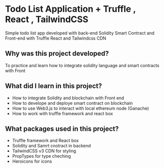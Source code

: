 # Todo List Application + Truffle , React , TailwindCSS
Simple todo list app developed with back-end Solidity Smart Contract and Front-end with Truffle React and Tailwindcss CDN


## Why was this project developed? 
To practice and learn how to integrate solidity language and smart contracts with Front

## What did I learn in this project?
<ul>
  <li> How to integrate Solidity and blockchain with Front end </li>
  <li> How to develope and deploye smart contract on blockchain </li>
  <li> How to use Web3.js to interact with local ethereum node (Ganache) </li>
  <li> How to work with truffle framework and react box </li>
</ul>

## What packages used in this project?
<ul>
  <li> Truffle framework and React box </li>
  <li> Solidity and Samrt cnotract in backend </li>
  <li> TailwindCSS v3 CDN for styling </li>
  <li> PropTypes for type cheching </li>
  <li> Heroicons for icons </li>
 </ul>



